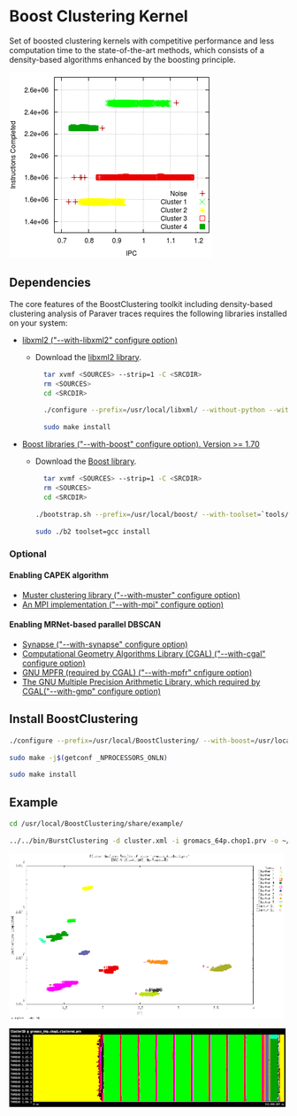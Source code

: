# Boost Clustering Kernel
Set of boosted clustering kernels with competitive performance and less computation time
to the state-of-the-art methods, which consists of a density-based algorithms enhanced
by the boosting principle.

![Gromacs_scatter_plot](example/stream.png)

## Dependencies

The core features of the BoostClustering toolkit including density-based clustering analysis of 
Paraver traces requires the following libraries installed on your system:

* [libxml2 ("--with-libxml2" configure option)](http://www.xmlsoft.org/)

  - Download the [libxml2 library](http://xmlsoft.org/sources/libxml2-2.9.10.tar.gz).

    ```bash
      tar xvmf <SOURCES> --strip=1 -C <SRCDIR>
      rm <SOURCES>
      cd <SRCDIR>
    ```
    
    ```bash
      ./configure --prefix=/usr/local/libxml/ --without-python --without-zlib
    ```
    ```bash
      sudo make install
    ```

* [Boost libraries ("--with-boost" configure option). Version >= 1.70](http://www.boost.org/ )

  - Download the [Boost library](http://downloads.sourceforge.net/project/boost/boost/1.73.0/boost_1_73_0.tar.bz2).
    
    ```bash
      tar xvmf <SOURCES> --strip=1 -C <SRCDIR>
      rm <SOURCES>
      cd <SRCDIR>
    ```

    ```bash
    ./bootstrap.sh --prefix=/usr/local/boost/ --with-toolset=`tools/build/src/engine/build.sh --guess-toolset` --with-libraries=serialization,system,thread,date_time,chrono,atomic,program_options,timer,filesystem
    ```
    ```bash
    sudo ./b2 toolset=gcc install
    ```

### Optional

#### Enabling CAPEK algorithm

* [Muster clustering library ("--with-muster" configure option)](http://tgamblin.github.com/muster/main.html)
* [An MPI implementation ("--with-mpi" configure option)](http://www.mcs.anl.gov/research/projects/mpich2/)

#### Enabling MRNet-based parallel DBSCAN
* [Synapse ("--with-synapse" configure option)](http://www.bsc.es/performance-tools/downloads)
* [Computational Geometry Algorithms Library (CGAL) ("--with-cgal" configure option)](http://www.cgal.org/)
* [GNU MPFR (required by CGAL) ("--with-mpfr" cnfigure option)](http://www.mpfr.org/)
* [The GNU Multiple Precision Arithmetic Library, which required by CGAL("--with-gmp" configure option)](http://www.gmplib.org)

## Install BoostClustering
```bash
./configure --prefix=/usr/local/BoostClustering/ --with-boost=/usr/local/boost/ --with-xml-prefix=/usr/local/libxml/ CFLAGS="-O3 -funroll-loops" CXXFLAGS="-O3 -funroll-loops -std=gnu++14"
```

```bash
sudo make -j$(getconf _NPROCESSORS_ONLN)
```
```bash
sudo make install
```

## Example
```bash
cd /usr/local/BoostClustering/share/example/
```
```bash
../../bin/BurstClustering -d cluster.xml -i gromacs_64p.chop1.prv -o ~/Desktop/gromacs_64p.chop1.clustered.prv
```

![Gromacs_scatter_plot](example/gromacs_scatter_plot.png)

![Gromacs_scatter_plot](example/gromacs_64p.chop1.clustered.png)